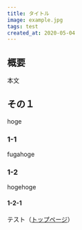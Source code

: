 ```yaml
---
title: タイトル
image: example.jpg
tags: test
created_at: 2020-05-04
---
```


## 概要
本文

## その１
hoge
### 1-1
fugahoge
### 1-2
hogehoge
#### 1-2-1
テスト（[トップページ](http://localhost:3000)）
